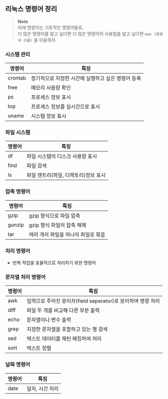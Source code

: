 
## 리눅스 명령어 정리
> __Note__ <br>
아래 명령어는 기초적인 명령어들로,<br>
더 많은 명령어를 알고 싶다면 
더 많은 명령어의 사용법을 알고 싶다면 `man (명령어 이름)` 을 이용하자.

### 시스템 관리
| 명령어| 특징 |
| ---- | ------------------------------------------- |
| crontab | 정기적으로 지정한 시간에 실행하고 싶은 명령어 등록 |
| free | 메모리 사용량 확인 |
| ps | 프로세스 정보 표시 |
| top | 프로세스 정보를 실시간으로 표시 |
| uname | 시스템 정보 표시 |

### 파일 시스템
| 명령어| 특징 |
| ---- | ------------------------------------------- |
| df | 파일 시스템의 디스크 사용량 표시 |
| find | 파일 검색 |
| ls | 파일 엔트리(파일, 디렉토리)정보 표시 |

### 압축 명령어
| 명령어| 특징 |
| ---- | ------------------------------------------- |
| gzip | gzip 형식으로 파일 압축 |
| gunzip | gzip 형식 파일의 압축 해제 |
| tar | 여러 개의 파일을 하나의 파일로 묶음 |

### 처리 명령어
- 반복 작업을 효율적으로 처리하기 위한 명령어

### 문자열 처리 명령어
| 명령어| 특징 |
| ---- | ------------------------------------------- |
| awk | 입력으로 주어진 분리자(field seperator)로 분리하여 명령 처리 |
| diff | 파일 두 개를 비교해 다른 부분 출력 |
| echo | 문자열이나 변수 출력 |
| grep | 지정한 문자열을 포함하고 있는 행 검색 |
| sed | 텍스트 데이터를 채턴 매칭하여 처리 |
| sort | 텍스트 정렬 |

### 날짜 명령어
| 명령어| 특징 |
| ---- | ------------------------------------------- |
| date | 일자, 시간 처리 |
